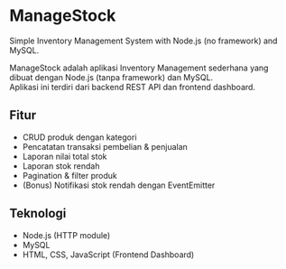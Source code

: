 # ManageStock
Simple Inventory Management System with Node.js (no framework) and MySQL.

ManageStock adalah aplikasi Inventory Management sederhana yang dibuat dengan Node.js (tanpa framework) dan MySQL.  
Aplikasi ini terdiri dari backend REST API dan frontend dashboard.

## Fitur
- CRUD produk dengan kategori
- Pencatatan transaksi pembelian & penjualan
- Laporan nilai total stok
- Laporan stok rendah
- Pagination & filter produk
- (Bonus) Notifikasi stok rendah dengan EventEmitter

## Teknologi
- Node.js (HTTP module)
- MySQL
- HTML, CSS, JavaScript (Frontend Dashboard)

